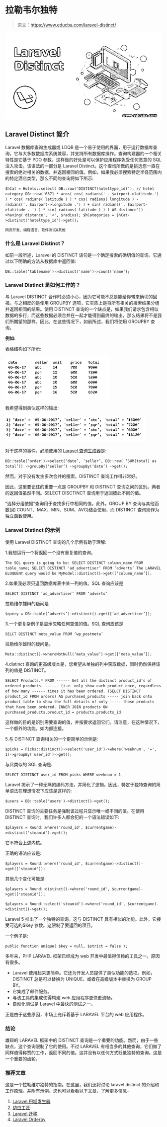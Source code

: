 # 拉勒韦尔独特

> 原文：<https://www.educba.com/laravel-distinct/>

![Laravel Distinct](img/0b7558cf56d67311fdbed4f2e1a30656.png "Laravel Distinct")



## Laravel Distinct 简介

Laravel 数据库查询生成器或 LDQB 是一个易于使用的界面，用于运行数据库查询。它与大多数数据库系统兼容，并支持所有数据库操作。查询构建器的一个相关特性是它基于 PDO 参数。这样做的好处是可以保护应用程序免受任何恶意的 SQL 注入攻击。该语法的一部分是 Laravel Distinct。这个查询所做的是挑选您一直在搜索的绝对相关的数据，并返回相同的值。例如，如果我必须搜索特定半径范围内的特定酒店类型，那么不同的查询将如下所示:

`$hCat = Hotels::select(
DB::raw('DISTINCT(hoteltype_id)'), // hotel category
DB::raw('6371 * acos( cos( radians(' . $airport->latitude.') ) * cos( radians( latitude ) ) * cos( radians( longitude ) - radians('. $airport->longitude .') ) + sin( radians('. $airport->latitude . ') ) * sin( radians( latitude ) ) ) AS distance'))
->having('distance', '<', $radius);
$hCategories = $hCat->distinct('hoteltype_id')->get();`

<small>网页开发、编程语言、软件测试&其他</small>

### 什么是 Laravel Distinct？

如前一段所述，Laravel 的 DISTINCT 语句是一个确定搜索的确切值的查询。它通过以下明确的方法从数据库中返回值:

`DB::table(‘tablename’)->distinct(‘name’)->count(‘name’);`

### Laravel Distinct 是如何工作的？

与 Laravel DISTINCT 合作时必须小心，因为它可能不总是能给你带来确切的回报。与之相反的是使用 GROUPBY 选项，它实质上是将所有相关的搜索结果分组并返回相同的结果。使用 DISTINCT 查询的一个缺点是，如果我们请求包含相似数据的多行，而这些数据必须合并在一起才能得到最终的输出，那么结果将不是我们所期望的那样。因此，在这些情况下，如前所述，我们将使用 GROUPBY 查询。

**例如:**

表格结构如下所示:

![Laravel Distinct-1.1](img/78abb20e272a852fc38e12acfeca745b.png "Laravel Distinct-1.1")



我希望得到类似这样的输出:

![Laravel Distinct-1.2](img/c439fb975d8091f8a2ae5d132f6b1cf6.png "Laravel Distinct-1.2")



对于这样的事件，必须使用的 [Laravel 查询生成器](https://www.educba.com/laravel-query-builder/)是:

`DB::table(‘order’)->select(‘date’, ‘seller’, DB::raw( ‘SUM(total) as total’))
->groupBy(‘seller’)
->groupBy(‘date’)
->get();`

然而，对于没有发生多次合并的搜索，DISTINCT 查询工作得非常好。

因此，这里要记住的重要一点是 GROUPBY 和 DISTINCT 查询之间的区别。两者的返回值虽然不同。SELECT DISCTINCT 查询用于返回彼此不同的值。

“选择分组依据”查询用于查找多行中相同的值。此外，GROUP BY 查询与其他函数(如 COUNT、MAX、MIN、SUM、AVG)结合使用，而 DISTINCT 查询则作为独立函数使用。

### Laravel Distinct 的示例

使用 Laravel DISTINCT 查询的几个示例有助于理解:

1.我想运行一个将返回一个没有重复值的查询。

`The SQL query is going to be:
SELECT DISTINCT column_name
FROM table_name;
SELECT DISTINCT ‘ad_advertiser’ FROM ‘adverts’
The LARAVEL ELOQUENT query would be
MyModel::distinct()->get([‘column_name’]);`

2.如果我必须只返回数据库表中某一列的值。SQL 查询应该是

`SELECT DISTINCT ‘ad_advertiser’ FROM ‘adverts’`

拉勒维尔雄辩的疑问是

`$query = DB::table(‘adverts’)->distinct()->get([‘ad_advertiser’]);`

3.一个更复杂例子是显示忽略任何空值的值。SQL 查询应该是

`SELCT DISTINCT meta_value
FROM ‘wp_postmeta’`

拉勒维尔雄辩的疑问是。

`Meta::distinct()->whereNotNull(‘meta_value’)->get([‘meta_value’]);`

4.distinct 查询的更高级版本是，您希望从单独的列中获取数据，同时仍然保持该列的值是 DISTINCT。

`SELECT
Products.*
FROM
------ Get all the distinct product_id’s of ordered products.
------ (i.e. only show each product once, regardless of how many
------ times it has been ordered.
(SELCT DISTINCT product_id FROM orders) AS purchased_products
----- join back onto product table to show the full details of only
----- those products that have been ordered.
INNER JOIN products ON purchased_products.product_id = products.products_id`

这样做的目的是识别需要查询的值，并按要求返回它们。请注意，在这种情况下，一个额外的功能，如内部连接。

5.与 DISTINCT 查询相关的一个更简单的示例是:

`$picks = Picks::distinct()->select('user_id')->where('weeknum', '=', 1)->groupBy('user_id')->get();`

与此类似的 SQL 查询是:

`SELECT DISTINCT user_id FROM picks WHERE weeknum = 1`

Laravel 揭示了一种无痛的编码方法，并简化了逻辑。因此，特定于独特查询的简单语法在理想情况下应该是这样的:

`$users = DB::table('users')->distinct()->get();`

DISTINCT 查询的主要任务是强制该过程只显示唯一或不同的值。在使用 DISTINCT 查询时，我们许多人都会犯的一个语法错误如下:

`$players = Round::where('round_id', $currentgame)->distinct('steamid')->get();`

它不符合上述内核。

正确的语法应该是:

`$players = Round::where('round_id', $currentgame)->distinct()->get(['steamid']);`

其他几个变化可能是:

`$players = Round::distinct()->where('round_id', $currentgame)->get(['steamid']);`

`$players = Round::select('steamid')->where('round_id', $currentgame)->distinct()->get();`

Laravel 5 推出了一个独特的查询。这与 DISTINCT 具有相似的功能。此外，它接受可选的$Key 参数。这限制了要返回的项目。

一个例子是:

`public function unique(
$key = null,
$strict = false
);`

多年来，PHP LARAVEL 框架已经成为 web 开发中最值得信赖的工具之一。原因有很多。

*   Laravel 使用起来更简单。它还为开发人员提供了类似功能的选项。例如，DISTINCT 总是可以替换为 UNIQUE，或者在高级版本中替换为 GROUP BY。
*   它集成了邮件服务。
*   与该工具的集成使得构建 web 应用程序更快更流畅。
*   自动化测试是 Laravel 中最快的测试之一。

正是由于这些原因，市场上充斥着基于 LARAVEL 平台的 web 应用程序。

### 结论

雄辩的 LARAVEL 框架中的 DISTINCT 查询是一个重要的功能。然而，由于一些缺点，这个查询限制了它的使用。不过 LARAVEL 有相当多的其他查询，它们做了同样值得称赞的工作，返回不同的值。这并没有以任何方式贬低独特的查询。这是一个重要的齿轮。

### 推荐文章

这是一个拉勒维尔独特的指南。在这里，我们还将讨论 laravel distinct 的介绍和工作原理。并附有示例。您也可以看看以下文章，了解更多信息–

1.  [Laravel 积垢发生器](https://www.educba.com/laravel-crud-generator/)
2.  [幼虫工匠](https://www.educba.com/laravel-artisan/)
3.  [Laravel 迁移](https://www.educba.com/laravel-migration/)
4.  [Laravel Orderby](https://www.educba.com/laravel-orderby/)





